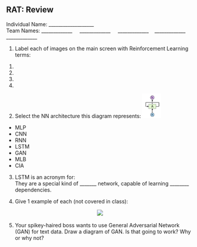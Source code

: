 RAT: Review
----
Individual Name: ___________________  
Team Names: _____________ &nbsp;&nbsp;&nbsp; _____________ &nbsp;&nbsp;&nbsp; _____________ &nbsp;&nbsp; _____________ &nbsp;&nbsp;&nbsp; _____________

1) Label each of images on the main screen with Reinforcement Learning terms:

1.  
2.  
3.  
4.  

2) Select the NN architecture this diagram represents: <img src="images/nn.png" width="50">

- MLP
- CNN
- RNN
- LSTM  
- GAN
- MLB
- CIA

3) LSTM is an acronym for:    
They are a special kind of _______ network, capable of learning ________ dependencies.

4) Give 1 example of each (not covered in class): 
<center><img src="https://encrypted-tbn2.gstatic.com/images?q=tbn:ANd9GcQSGyazK3O9BupABxIA_a0XZjvdveDfb6QNagHTkrmGJ0sY2-jziw" width="400"></center>

5) Your spikey-haired boss wants to use General Adversarial Network (GAN) for text data. Draw a diagram of GAN. Is that going to work? Why or why not?